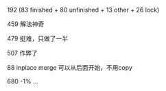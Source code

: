 192 (83 finished + 80 unfinished + 13 other + 26 lock)

459 解法神奇 

479 挺难，只做了一半

507 作弊了

88 inplace merge 可以从后面开始，不用copy

680 -1% ...